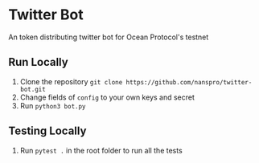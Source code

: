 # Twitter Bot
An token distributing twitter bot for Ocean Protocol's testnet

## Run Locally
1. Clone the repository `git clone https://github.com/nanspro/twitter-bot.git`
2. Change fields of `config` to your own keys and secret
3. Run `python3 bot.py`

## Testing Locally
1. Run `pytest .` in the root folder to run all the tests